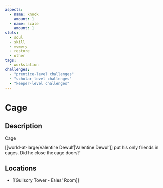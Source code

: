 ```yaml
---
aspects: 
  - name: knock
    amount: 1
  - name: scale
    amount: 1
slots:
  - soul
  - skill
  - memory
  - restore
  - other
tags:
  - workstation
challenges:
  - "prentice-level challenges"
  - "scholar-level challenges"
  - "keeper-level challenges"
---
```


# Cage

## Description
Cage

[[world-at-large/Valentine Dewulf|Valentine Dewulf]] put his only friends in cages. Did he close the cage doors?
## Locations
- [[Gullscry Tower - Eales' Room]]